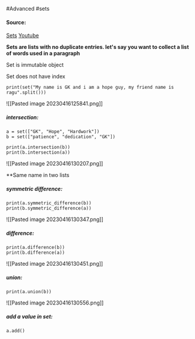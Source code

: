 #Advanced #sets

#### Source:
[Sets](https://www.learnpython.org/en/Sets)
[Youtube](https://www.youtube.com/watch?v=TYPiYLlKIPk)

**Sets are lists with no duplicate entries. let's say you want to collect a list of words used in a paragraph**

Set is immutable object

Set does not have index

```
print(set("My name is GK and i am a hope guy, my friend name is ragu".split()))
```

![[Pasted image 20230416125841.png]]

##### intersection:

```
a = set(["GK", "Hope", "Hardwork"])
b = set(["patience", "dedication", "GK"])

print(a.intersection(b))
print(b.intersection(a))
```
![[Pasted image 20230416130207.png]]

**Same name in two lists

##### symmetric difference:
```
print(a.symmetric_difference(b))
print(b.symmetric_difference(a))
```

![[Pasted image 20230416130347.png]]


##### difference:

```
print(a.difference(b))
print(b.difference(a))
```

![[Pasted image 20230416130451.png]]


##### union:
```
print(a.union(b))
```
![[Pasted image 20230416130556.png]]

##### add a value in set:
```
a.add()
```